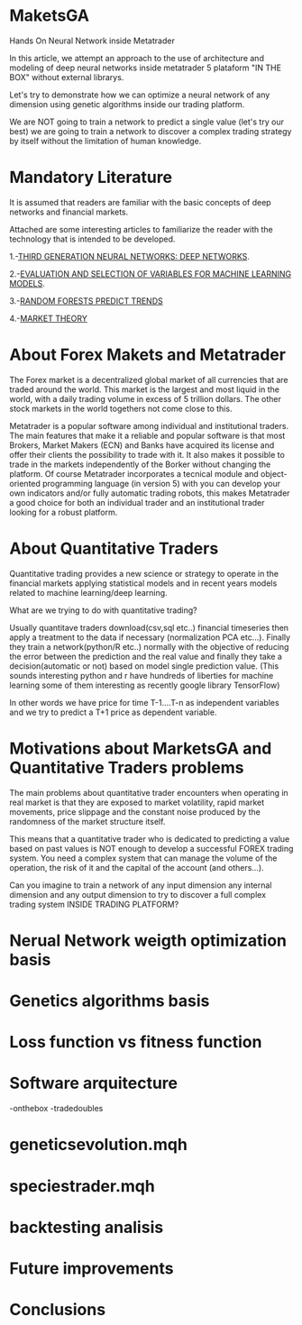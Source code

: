 # MaketsGA
Hands On Neural Network inside Metatrader

In this article, we attempt an approach to the use of architecture and modeling of deep neural networks inside metatrader 5 plataform "IN THE BOX" without external librarys.

Let's try to demonstrate how we can optimize a neural network of any dimension using genetic algorithms inside our trading platform.

We are NOT going to train a network to predict a single value (let's try our best) we are going to train a network to discover a complex trading strategy by itself without the limitation of human knowledge.


# Mandatory Literature
It is assumed that readers are familiar with the basic concepts of deep networks and financial markets. 

Attached are some interesting articles to familiarize the reader with the technology that is intended to be developed.

1.-[THIRD GENERATION NEURAL NETWORKS: DEEP NETWORKS](https://www.mql5.com/en/articles/1103).

2.-[EVALUATION AND SELECTION OF VARIABLES FOR MACHINE LEARNING MODELS](https://www.mql5.com/en/articles/2029).

3.-[RANDOM FORESTS PREDICT TRENDS](https://www.mql5.com/en/articles/1165)

4.-[MARKET THEORY](https://www.mql5.com/en/articles/1825)

# About Forex Makets and Metatrader
The Forex market is a decentralized global market of all currencies that are traded around the world. This market is the largest and most liquid in the world, with a daily trading volume in excess of 5 trillion dollars. The other stock markets in the world togethers not come close to this.

Metatrader is a popular software among individual and institutional traders. The main features that make it a reliable and popular software is that most Brokers, Market Makers (ECN) and Banks have acquired its license and offer their clients the possibility to trade with it. It also makes it possible to trade in the markets independently of the Borker without changing the platform.
Of course Metatrader incorporates a tecnical module and object-oriented programming language (in version 5) with you can develop  your own indicators and/or fully automatic trading robots, this makes Metatrader a good choice for both an individual trader and an institutional trader looking for a robust platform.

# About Quantitative Traders
Quantitative trading provides a new science or strategy to operate in the financial markets applying statistical models and in recent years models related to machine learning/deep learning.

What are we trying to do with quantitative trading? 

Usually quantitave traders download(csv,sql etc..) financial timeseries then apply a treatment to the data if necessary (normalization PCA etc...). Finally they train a network(python/R etc..) normally with the objective of reducing the error between the prediction and the real value and finally they take a decision(automatic or not) based on model single prediction value. (This sounds interesting python and r have hundreds of liberties for machine learning some of them interesting as recently google library TensorFlow)

In other words we have price for time T-1....T-n as independent variables and we try to predict a T+1 price as dependent variable.


# Motivations about MarketsGA and Quantitative Traders problems

The main problems about quantitative trader encounters when operating in real market is that they are exposed to market volatility, rapid market movements, price slippage and the constant noise produced by the randomness of the market structure itself.

This means that a quantitative trader who is dedicated to predicting a value based on past values is NOT enough to develop a successful FOREX trading system. You need a complex system that can manage the volume of the operation, the risk of it and the capital of the account (and others...).

Can you imagine to train a network of any input dimension any internal dimension and any output dimension to try to discover a full complex trading system INSIDE TRADING PLATFORM?


# Nerual Network weigth optimization basis


# Genetics algorithms basis


# Loss function vs fitness function


# Software arquitecture
-onthebox
-tradedoubles

# geneticsevolution.mqh


# speciestrader.mqh


# backtesting analisis

# Future improvements

# Conclusions















